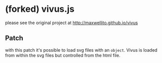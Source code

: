 # (forked) vivus.js

please see the original project at http://maxwellito.github.io/vivus


## Patch

with this patch it's possible to load svg files with an ``object``.
Vivus is loaded from within the svg files but controlled from the html file.

